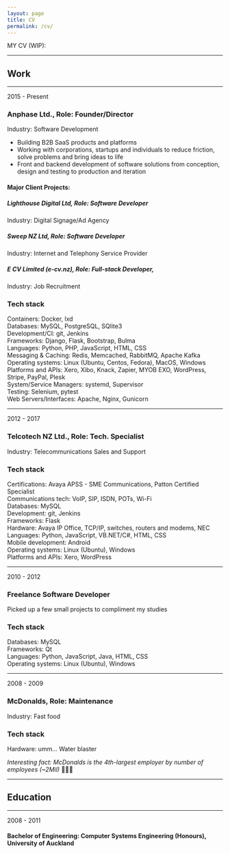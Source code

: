 ```yaml
---
layout: page
title: CV
permalink: /cv/
---
```


MY CV (WIP):

----
## Work

----
2015 - Present
### Anphase Ltd., Role: Founder/Director
Industry: Software Development
* Building B2B SaaS products and platforms
* Working with corporations, startups and individuals to reduce friction, solve problems and bring ideas to life
* Front and backend development of software solutions from conception, design and testing to production and iteration

#### Major Client Projects:

##### Lighthouse Digital Ltd, Role: Software Developer
Industry: Digital Signage/Ad Agency

##### Sweep NZ Ltd, Role: Software Developer
Industry: Internet and Telephony Service Provider

##### E CV Limited (e-cv.nz), Role: Full-stack Developer,
Industry: Job Recruitment

### Tech stack
Containers: Docker, lxd <br>
Databases: MySQL, PostgreSQL, SQlite3 <br>
Development/CI: git, Jenkins <br>
Frameworks: Django, Flask, Bootstrap, Bulma <br>
Languages: Python, PHP, JavaScript, HTML, CSS <br>
Messaging & Caching: Redis, Memcached, RabbitMQ, Apache Kafka <br>
Operating systems: Linux (Ubuntu, Centos, Fedora), MacOS, Windows <br>
Platforms and APIs: Xero, Xibo, Knack, Zapier, MYOB EXO, WordPress, Stripe, PayPal, Plesk <br>
System/Service Managers: systemd, Supervisor <br>
Testing: Selenium, pytest <br>
Web Servers/Interfaces: Apache, Nginx, Gunicorn <br>

----
2012 - 2017 
### Telcotech NZ Ltd., Role: Tech. Specialist
Industry: Telecommunications Sales and Support

### Tech stack
Certifications: Avaya APSS - SME Communications, Patton Certified Specialist <br>
Communications tech: VoIP, SIP, ISDN, POTs, Wi-Fi <br>
Databases: MySQL <br>
Development: git, Jenkins <br>
Frameworks: Flask <br>
Hardware: Avaya IP Office, TCP/IP, switches, routers and modems, NEC <br>
Languages: Python, JavaScript, VB.NET/C#, HTML, CSS <br>
Mobile development: Android <br>
Operating systems: Linux (Ubuntu), Windows <br>
Platforms and APIs: Xero, WordPress <br>

----
2010 - 2012
### Freelance Software Developer
Picked up a few small projects to compliment my studies

### Tech stack
Databases: MySQL <br>
Frameworks: Qt <br>
Languages: Python, JavaScript, Java, HTML, CSS <br>
Operating systems: Linux (Ubuntu), Windows <br>

----
2008 - 2009
### McDonalds, Role: Maintenance
Industry: Fast food  

### Tech stack
Hardware: umm... Water blaster 

*Interesting fact: McDonalds is the 4th-largest employer by number of employees (~2Mil)*
🍔🍟🥯

----
## Education

----
2008 - 2011
#### Bachelor of Engineering: Computer Systems Engineering (Honours), University of Auckland
